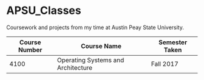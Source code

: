 # APSU_Classes
Coursework and projects from my time at Austin Peay State University.

| Course Number | Course Name                        | Semester Taken |
|---------------|------------------------------------|----------------|
| 4100          | Operating Systems and Architecture | Fall 2017      |
